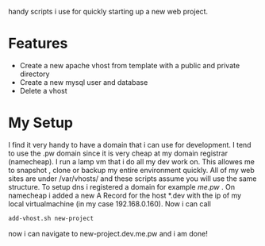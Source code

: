 handy scripts i use for quickly starting up a new web project. 

# Features
  - Create a new apache vhost from template with a public and private directory
  - Create a new mysql user and database 
  - Delete a vhost

# My Setup
I find it very handy to have a domain that i can use for development. I tend to use the .pw domain since it is very cheap at my domain registrar (namecheap). I run a lamp vm that i do all my dev work on. This allowes me to snapshot , clone or backup my entire environment quickly. All of my web sites are under /var/vhosts/ and these scripts assume you will use the same structure. To setup dns i registered a domain for example *me.pw* . On namecheap i added a new A Record for the host *.dev with the ip of my local virtualmachine (in my case 192.168.0.160). 
Now i can call 
```sh
add-vhost.sh new-project
```    
now i can navigate to new-project.dev.me.pw and i am done!

